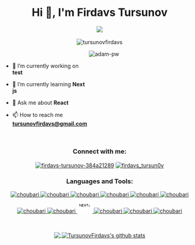 <h1 align="center">Hi 👋, I'm Firdavs Tursunov</h1>

<p align="center">
  <a href="https://github.com/TursunovFirdavs"><img src="https://readme-typing-svg.herokuapp.com?font=Time+New+Roman&color=cyan&size=25&center=true&vCenter=true&width=640&height=100&lines=Assalamu+Alaykum+Warohmatullah..&hearts;++;Self-taught+Front-End+Developer,;Computer+Science+Student,;A+Front-end+developer+from+Uzbekistan,;Active+Learner/Researcher,;Love+to+learn+new+stuffs..<3"></a>
</p>


<p align="center"> <img src="https://komarev.com/ghpvc/?username=tursunovfirdavs&label=Profile%20views&color=0e75b6&style=flat" alt="tursunovfirdavs" /> </p>
<p><img width="280px" height="210px" align="right" src="https://github.com/Adam-pw/Adam-pw/blob/main/animation_500_kxa883sd.gif" alt="adam-pw" /></p>
<br/>

- 🔭 I’m currently working on **test**

- 🌱 I’m currently learning **Next js**

- 💬 Ask me about **React**

- 📫 How to reach me **tursunovfirdavs@gmail.com**

<br/>
<h3 align="center">Connect with me:</h3>
<p align="center">
<a href="https://linkedin.com/in/firdavs-tursunov-384a21289" target="blank"><img align="center" src="https://raw.githubusercontent.com/rahuldkjain/github-profile-readme-generator/master/src/images/icons/Social/linked-in-alt.svg" alt="firdavs-tursunov-384a21289" height="30" width="40" /></a>
<a href="https://instagram.com/firdavs_tursun0v" target="blank"><img align="center" src="https://raw.githubusercontent.com/rahuldkjain/github-profile-readme-generator/master/src/images/icons/Social/instagram.svg" alt="firdavs_tursun0v" height="30" width="40" /></a>
</p>

<h3 align="center">Languages and Tools:</h3>
<p align="center">
 <a href="https://www.tailwindui.com/">
<img alt="choubari" src="https://encrypted-tbn0.gstatic.com/images?q=tbn:ANd9GcRLuZ96y5283SsMP9qWhm3goWZ37KawSHOorpCBPqXGkQ&s" width="40" height="40px">
 </a>
 <a href="https://www.sass-lang.org/">
<img alt="choubari" src="https://w7.pngwing.com/pngs/206/645/png-transparent-sass-logos-and-brands-line-filled-icon.png" width="40">
 </a>
 <a href="https://en.wikipedia.org/wiki/HTML">
<img alt="choubari" src="https://raw.githubusercontent.com/rahulbanerjee26/githubAboutMeGenerator/main/icons/html.svg" width="40">
 </a>
 <a href="https://en.wikipedia.org/wiki/CCS3">
   <img alt="choubari" src="https://raw.githubusercontent.com/rahulbanerjee26/githubAboutMeGenerator/main/icons/css.svg" width="40">

 </a>
 <a href="https://en.wikipedia.org/wiki/JavaScript">
<img alt="choubari" src="https://raw.githubusercontent.com/rahulbanerjee26/githubAboutMeGenerator/main/icons/javascript.svg" width="40">
  </a>
 <a href="https://www.typescriptlang.com/">
<img alt="choubari" src="https://upload.wikimedia.org/wikipedia/commons/thumb/4/4c/Typescript_logo_2020.svg/2048px-Typescript_logo_2020.svg.png" width="40">
 </a>
 <a href="https://reactjs.org/">
<img alt="choubari" src="https://raw.githubusercontent.com/rahulbanerjee26/githubAboutMeGenerator/main/icons/reactjs.svg" width="40">
  </a>
 <a href="https://figma.com/">
<img alt="choubari" src="https://avatars.githubusercontent.com/u/5155369?s=200&v=4" width="40">
  </a>
 <a href="https://nextjs.org/">
<img alt="choubari" src="https://raw.githubusercontent.com/github/explore/28b02bbc9ad9f7a503c43775aebeb515dc2da5fc/topics/nextjs/nextjs.png" width="40">
  </a>
 <a href="https://git-scm.com/">
<img alt="choubari" src="https://devstickers.com/assets/img/pro/apiv.png" width="40">
  </a>
 <a href="https://code.visualstudio.com/">
<img alt="choubari" src="https://devstickers.com/assets/img/pro/saxu.png" width="40">
  </a>
<a href="https://ui.shadcn.com/">
<img alt="choubari" src="https://encrypted-tbn0.gstatic.com/images?q=tbn:ANd9GcSdvQ8P74Q9qIdvz32mDGS6HbBAffF8QUICbBl-jON5Aq3Fqc3uKS9qYdc8NJmr3kSlCN8&usqp=CAU" width="40">
  </a>
</p>


<br>

 <p align="center">
    <a href="https://github.com/TursunovFirdavs">
    <img align="center" src="https://github-readme-stats.vercel.app/api/top-langs/?username=TursunovFirdavs&hide=ASP.NET,jupyter%20notebook&theme=dark&hide_langs_below=1" height="220px"/>
  </a>
  <a href="https://github.com/TursunovFirdavs">
   <img align="center" src="https://github-readme-stats.vercel.app/api?username=TursunovFirdavs&count_private=false&hide=stars&show_icons=true&theme=dark&line_height=27" alt="TursunovFirdavs's github stats" height="220px" />
  </a>
 </p>

